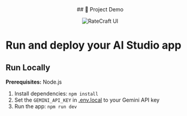 <div align="center">
   ## 📸 Project Demo

![RateCraft UI](Screenshot%20(41).png)

</div>

# Run and deploy your AI Studio app
## Run Locally

**Prerequisites:**  Node.js


1. Install dependencies:
   `npm install`
2. Set the `GEMINI_API_KEY` in [.env.local](.env.local) to your Gemini API key
3. Run the app:
   `npm run dev`
